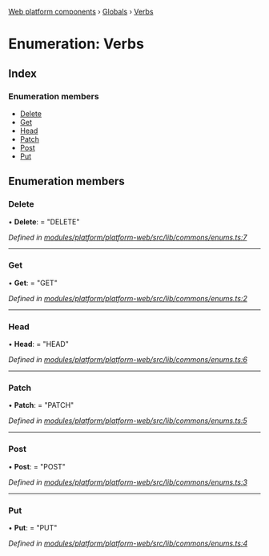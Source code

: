 [Web platform components](../README.md) › [Globals](../globals.md) › [Verbs](verbs.md)

# Enumeration: Verbs

## Index

### Enumeration members

* [Delete](verbs.md#delete)
* [Get](verbs.md#get)
* [Head](verbs.md#head)
* [Patch](verbs.md#patch)
* [Post](verbs.md#post)
* [Put](verbs.md#put)

## Enumeration members

###  Delete

• **Delete**: = "DELETE"

*Defined in [modules/platform/platform-web/src/lib/commons/enums.ts:7](https://github.com/nodulusteam/methodus.dev/blob/a3e1495/modules/platform/platform-web/src/lib/commons/enums.ts#L7)*

___

###  Get

• **Get**: = "GET"

*Defined in [modules/platform/platform-web/src/lib/commons/enums.ts:2](https://github.com/nodulusteam/methodus.dev/blob/a3e1495/modules/platform/platform-web/src/lib/commons/enums.ts#L2)*

___

###  Head

• **Head**: = "HEAD"

*Defined in [modules/platform/platform-web/src/lib/commons/enums.ts:6](https://github.com/nodulusteam/methodus.dev/blob/a3e1495/modules/platform/platform-web/src/lib/commons/enums.ts#L6)*

___

###  Patch

• **Patch**: = "PATCH"

*Defined in [modules/platform/platform-web/src/lib/commons/enums.ts:5](https://github.com/nodulusteam/methodus.dev/blob/a3e1495/modules/platform/platform-web/src/lib/commons/enums.ts#L5)*

___

###  Post

• **Post**: = "POST"

*Defined in [modules/platform/platform-web/src/lib/commons/enums.ts:3](https://github.com/nodulusteam/methodus.dev/blob/a3e1495/modules/platform/platform-web/src/lib/commons/enums.ts#L3)*

___

###  Put

• **Put**: = "PUT"

*Defined in [modules/platform/platform-web/src/lib/commons/enums.ts:4](https://github.com/nodulusteam/methodus.dev/blob/a3e1495/modules/platform/platform-web/src/lib/commons/enums.ts#L4)*
